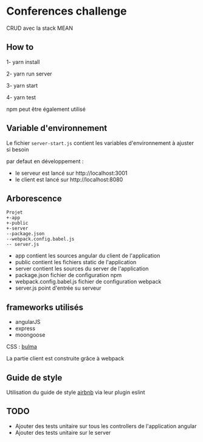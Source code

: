 # Conferences challenge
CRUD avec la stack MEAN

## How to

1- yarn install

2- yarn run server

3- yarn start

4- yarn test

npm peut être également utilisé

## Variable d'environnement

Le fichier `server-start.js` contient les variables d'environnement à ajuster si besoin

par defaut en développement :
 - le serveur est lancé sur http://localhost:3001
 - le client est lancé sur http://localhost:8080


## Arborescence
```
Projet
+-app
+-public
+-server
--package.json
--webpack.config.babel.js
-- server.js
```
* app contient les sources angular du client de l'application
* public contient les fichiers static de l'application
* server contient les sources du server de l'application
* package.json fichier de configuration npm
* webpack.config.babel.js fichier de configuration webpack
* server.js point d'entrée su serveur

## frameworks utilisés
- angularJS
- express
- moongoose

CSS : [bulma](http://bulma.io/)

La partie client est construite grâce à webpack

## Guide de style

Utilisation du guide de style [airbnb](https://github.com/airbnb/javascript) via leur plugin eslint

## TODO

* Ajouter des tests unitaire sur tous les controllers de l'application angular
* Ajouter des tests unitaire sur le server
